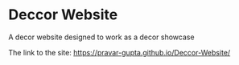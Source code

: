 # Deccor Website
 A decor website designed to work as a decor showcase

 The link to the site: https://pravar-gupta.github.io/Deccor-Website/
